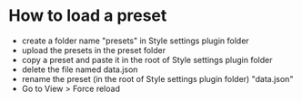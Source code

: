 # How to load a preset
- create a folder name "presets" in Style settings plugin folder
- upload the presets in the preset folder
- copy a preset and paste it in the root of Style settings plugin folder
- delete the file named data.json
- rename the preset (in the root of Style settings plugin folder) "data.json"
- Go to View > Force reload
